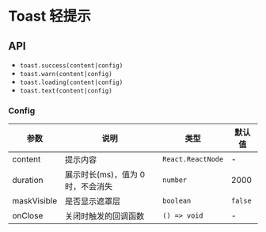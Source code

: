 # Toast 轻提示

<code src="./demos/index.tsx"></code>

## API

- `toast.success(content|config)`
- `toast.warn(content|config)`
- `toast.loading(content|config)`
- `toast.text(content|config)`

### Config

| 参数        | 说明                              | 类型              | 默认值  |
| ----------- | --------------------------------- | ----------------- | ------- |
| content     | 提示内容                          | `React.ReactNode` | -       |
| duration    | 展示时长(ms)，值为 0 时，不会消失 | `number`          | 2000    |
| maskVisible | 是否显示遮罩层                    | `boolean`         | `false` |
| onClose     | 关闭时触发的回调函数              | `() => void`      | -       |

